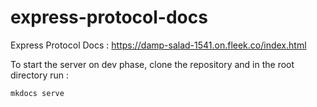 # express-protocol-docs

Express Protocol Docs : https://damp-salad-1541.on.fleek.co/index.html

To start the server on dev phase, clone the repository and in the root directory run :

`mkdocs serve`
